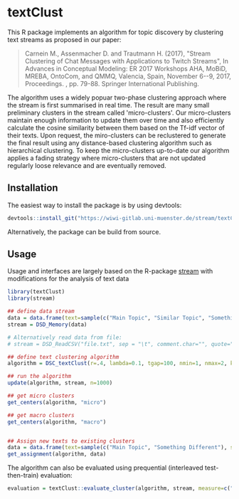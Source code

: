 # textClust

This R package implements an algorithm for topic discovery by clustering text streams as proposed in our paper:

> Carnein M., Assenmacher D. and Trautmann H. (2017), "Stream Clustering of Chat Messages with Applications to Twitch Streams", In Advances in Conceptual Modeling: ER 2017 Workshops AHA, MoBiD, MREBA, OntoCom, and QMMQ, Valencia, Spain, November 6--9, 2017, Proceedings. , pp. 79-88. Springer International Publishing.


The algorithm uses a widely popuar two-phase clustering approach where the stream is first summarised in real time. The result are many small preliminary clusters in the stream called 'micro-clusters'. Our micro-clusters maintain enough information to update them over time and also efficiently calculate the cosine similarity between them based on the Tf-idf vector of their texts. Upon request, the miro-clusters can be reclustered to generate the final result using any distance-based clustering algorithm such as hierarchical clustering. To keep the micro-clusters up-to-date our algorithm applies a fading strategy where micro-clusters that are not updated regularly loose relevance and are eventually removed.


## Installation

The easiest way to install the package is by using devtools:

```R
devtools::install_git("https://wiwi-gitlab.uni-muenster.de/stream/textClust")
```

Alternatively, the package can be build from source.


## Usage

Usage and interfaces are largely based on the R-package [stream](https://github.com/mhahsler/stream) with modifications for the analysis of text data

```R
library(textClust)
library(stream)

## define data stream
data = data.frame(text=sample(c("Main Topic", "Similar Topic", "Something Different"), size=1000, replace=T),stringsAsFactors=F)
stream = DSD_Memory(data) 

# Alternatively read data from file:
# stream = DSD_ReadCSV("file.txt", sep = "\t", comment.char="", quote="")

## define text clustering algorithm
algorithm = DSC_textClust(r=.4, lambda=0.1, tgap=100, nmin=1, nmax=2, k=3, stopword=c(), minWeight=3, textCol=1)

## run the algorithm
update(algorithm, stream, n=1000)

## get micro clusters
get_centers(algorithm, "micro")

## get macro clusters
get_centers(algorithm, "macro")


## Assign new texts to existing clusters
data = data.frame(text=sample(c("Main Topic", "Something Different"), size=100, replace=T),stringsAsFactors=F)
get_assignment(algorithm, data)
```

The algorithm can also be evaluated using prequential (interleaved test-then-train) evaluation:

```R
evaluation = textClust::evaluate_cluster(algorithm, stream, measure=c("numMicroClusters", "silhouette"), n=1000, assign="micro", type="micro", assignMethod="nn", horizon=100)
```
